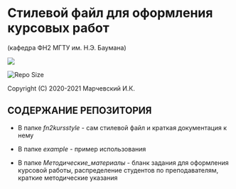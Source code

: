 Стилевой файл для оформления курсовых работ 
===========================================

(кафедра ФН2 МГТУ им. Н.Э. Баумана)

<p align="left"><img src="https://i.stack.imgur.com/zHFFO.png"></p>

![Repo Size](https://img.shields.io/github/repo-size/vortexmethods/fn2kursstyle.svg)

Copyright (C) 2020-2021 Марчевский И.К.


СОДЕРЖАНИЕ РЕПОЗИТОРИЯ
----------------------

* В папке *fn2kursstyle* - сам стилевой файл и краткая документация к нему

* В папке *example* - пример использования

* В папке *Методические_материалы* - бланк задания для оформления курсовой работы, распределение студентов по преподавателям, краткие методические указания


